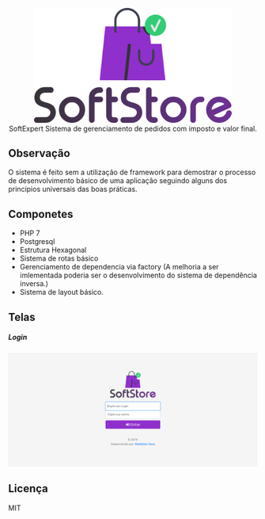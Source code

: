 <p align="center">
  <img src="https://github.com/WalderlanSena/softExpert/blob/master/public/assets/img/logo.png" width="400">
  <br>
  SoftExpert Sistema de gerenciamento de pedidos com imposto e valor final.
</p>


## Observação
O sistema é feito sem a utilização de framework para demostrar o processo de desenvolvimento básico 
de uma aplicação seguindo alguns dos principios universais das boas práticas.

## Componetes 
- PHP 7
- Postgresql
- Estrutura Hexagonal
- Sistema de rotas básico
- Gerenciamento de dependencia via factory (A melhoria a ser imlementada poderia ser o desenvolvimento do sistema de dependência inversa.)
- Sistema de layout básico.

## Telas

##### Login
<p align="center">
  <img src="https://github.com/WalderlanSena/softExpert/blob/master/public/artes/login.png"/>
</p>


## Licença

MIT
